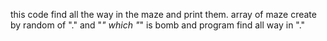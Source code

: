this code find all the way in the maze and print them.
array of maze create by random of "." and "*" 
which "*" is bomb and program find all way in "."
